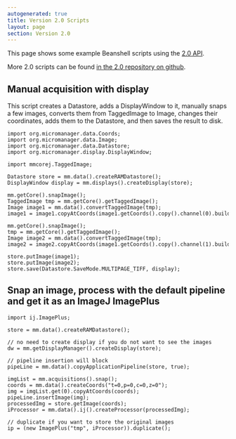 ```yaml
---
autogenerated: true
title: Version 2.0 Scripts
layout: page
section: Version 2.0
---
```


This page shows some example Beanshell scripts using the [2.0
API](https://micro-manager.org/wiki/Version_2.0_API).

More 2.0 scripts can be found [in the 2.0 repository on
github](https://github.com/micro-manager/micro-manager/tree/mm2/scripts).

## Manual acquisition with display

This script creates a Datastore, adds a DisplayWindow to it, manually
snaps a few images, converts them from TaggedImage to Image, changes
their coordinates, adds them to the Datastore, and then saves the result
to disk.

```
import org.micromanager.data.Coords;
import org.micromanager.data.Image;
import org.micromanager.data.Datastore;
import org.micromanager.display.DisplayWindow;

import mmcorej.TaggedImage;

Datastore store = mm.data().createRAMDatastore();
DisplayWindow display = mm.displays().createDisplay(store);

mm.getCore().snapImage();
TaggedImage tmp = mm.getCore().getTaggedImage();
Image image1 = mm.data().convertTaggedImage(tmp);
image1 = image1.copyAtCoords(image1.getCoords().copy().channel(0).build());

mm.getCore().snapImage();
tmp = mm.getCore().getTaggedImage();
Image image2 = mm.data().convertTaggedImage(tmp);
image2 = image2.copyAtCoords(image1.getCoords().copy().channel(1).build());

store.putImage(image1);
store.putImage(image2);
store.save(Datastore.SaveMode.MULTIPAGE_TIFF, display);
```

## Snap an image, process with the default pipeline and get it as an ImageJ ImagePlus

```
import ij.ImagePlus;

store = mm.data().createRAMDatastore();

// no need to create display if you do not want to see the images
dw = mm.getDisplayManager().createDisplay(store); 

// pipeline insertion will block
pipeLine = mm.data().copyApplicationPipeline(store, true);  

imgList = mm.acquisitions().snap();
coords = mm.data().createCoords("t=0,p=0,c=0,z=0");
img = imgList.get(0).copyAtCoords(coords);
pipeLine.insertImage(img);
processedImg = store.getImage(coords);
iProcessor = mm.data().ij().createProcessor(processedImg);

// duplicate if you want to store the original images
ip = (new ImagePlus("tmp", iProcessor)).duplicate();   
```
